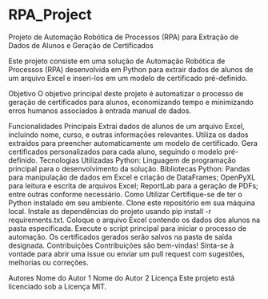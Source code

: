 # RPA_Project


Projeto de Automação Robótica de Processos (RPA) para Extração de Dados de Alunos e Geração de Certificados

Este projeto consiste em uma solução de Automação Robótica de Processos (RPA) desenvolvida em Python para extrair dados de alunos de um arquivo Excel e inseri-los em um modelo de certificado pré-definido.

Objetivo
O objetivo principal deste projeto é automatizar o processo de geração de certificados para alunos, economizando tempo e minimizando erros humanos associados à entrada manual de dados.

Funcionalidades Principais
Extrai dados de alunos de um arquivo Excel, incluindo nome, curso, e outras informações relevantes.
Utiliza os dados extraídos para preencher automaticamente um modelo de certificado.
Gera certificados personalizados para cada aluno, seguindo o modelo pré-definido.
Tecnologias Utilizadas
Python: Linguagem de programação principal para o desenvolvimento da solução.
Bibliotecas Python: Pandas para manipulação de dados em Excel e criação de DataFrames; OpenPyXL para leitura e escrita de arquivos Excel; ReportLab para a geração de PDFs; entre outras conforme necessário.
Como Utilizar
Certifique-se de ter o Python instalado em seu ambiente.
Clone este repositório em sua máquina local.
Instale as dependências do projeto usando pip install -r requirements.txt.
Coloque o arquivo Excel contendo os dados dos alunos na pasta especificada.
Execute o script principal para iniciar o processo de automação.
Os certificados gerados serão salvos na pasta de saída designada.
Contribuições
Contribuições são bem-vindas! Sinta-se à vontade para abrir uma issue ou enviar um pull request com sugestões, melhorias ou correções.

Autores
Nome do Autor 1
Nome do Autor 2
Licença
Este projeto está licenciado sob a Licença MIT.
